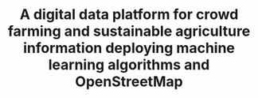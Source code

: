 ---
id: crowdfarming
title: "A digital data platform for crowd farming and sustainable agriculture information deploying machine learning algorithms and OpenStreetMap"
title_project: "A digital data platform for crowd farming and sustainable agriculture information deploying machine learning algorithms and OpenStreetMap"
title_short: "CrowdFarming"
period: "Oct 23 – Mar 24 (6 months)" 
round: "3"
lecture2go: "68034"
uhh_url: "https://www.hcl.uni-hamburg.de/ddlitlab/data-literacy-studierendenprojekte/dritte-foerderrunde/crowdfarming.html"
students: "Shivanshi Asthana, Leidy Gicela Vergara López, Ferdinand Hölzl, Shuyue Qu, Sojung Oh"
mentor: "Dr. Juan Miguel Rodriguez Lopez"
text: |
    This student project aims to explore avenues for deploying machine and deep learning algorithms to bridge the gap between supply and demand in small agricultural businesses. We aim at using OpenStreetMap for visualising hotspots of supply of fresh farm and other agri-business commodities deploying geographic information systems (GIS) and OpenStreetMap, followed by machine learning algorithms with Python for studying hotspots for demand based on chosen socio-economic indicators via proxies (Feldmeyer et al. 2020). 

    The project is by no means deterministic, and we aim to work collaboratively in an iterative manner with our project mentor to study the strengths, weaknesses, and limitations of our approach when it comes to sustainable local consumption in Hamburg and surrounding regions, which is also part of the Sustainable Development Goals (SDGs) 11 and 12. Furthermore, our results could be further expanded to cover other regions based on the availability of data and the replicability of our results.

    ! (https://www.hcl.uni-hamburg.de/18330209/crowdfarming-fe62ff899a9f1b59c9fbcb15ce5157bdfb597884.jpg)

    Our ultimate goal is project-based learning (collection, management, evaluation, and application), learning geospatial/temporal data management and operability, and exploring limitations to “datafication” of problem-solving in this very limited field within sustainability. We expect our project to bridge information asymmetry by taking a step towards data-driven decision-making.

    In the following, we list some exemplary literature related to our project topics:

    - Bavorova, M., Unay‐Gailhard, I., & Lehberger, M. (2016). Who buys from farmers’ markets and farm shops: The case of Germany. International journal of consumer studies, 40(1), 107-114.
    - Faletar, I., Erler, M., Berkes, J., Ollier, C., Mergenthaler, M., & Christoph-Schulz, I. (2022). Farmers' and Citizens' Criticism towards the German Food Retail Sector – Insight into the Results of a Future Workshop. Austrian Journal of Agricultural Economics and Rural Studies, 31(17). https://doi.org/10.15203/OEGA_31.17ISSN 1815-8129 I E-ISSN 1815-1027.
    - Feldmeyer, D., Meisch, C., Sauter, H., & Birkmann, J. (2020). Using OpenStreetMap data and machine learning to generate socio-economic indicators. ISPRS International Journal of Geo-Information, 9(9), 498.
    - Ridsdale, C., Rothwell, J., Smit, M., Ali-Hassan, H., Bliemel, M., Irvine, D., ... & Wuetherick, B. (2015). Strategies and best practices for data literacy education: Knowledge synthesis report. https://doi.org/10.13140/RG.2.1.1922.5044.

image: "https://www.hcl.uni-hamburg.de/18288362/thomas-le-prjhn4mbsmm-unsplash-733x414-9e297f5eda2c9485a7a506f1a770a8acb734c0f4.jpg"
image_credit: "Thomas Le / unsplash"
---